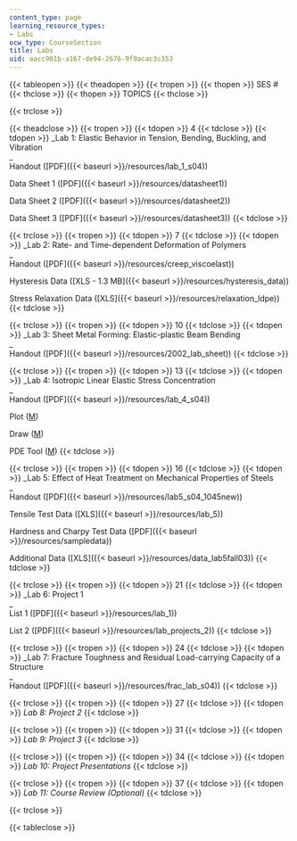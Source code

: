 ```yaml
---
content_type: page
learning_resource_types:
- Labs
ocw_type: CourseSection
title: Labs
uid: aacc981b-a167-de94-2676-9f9acac3c353
---
```


{{< tableopen >}}
{{< theadopen >}}
{{< tropen >}}
{{< thopen >}}
SES #
{{< thclose >}}
{{< thopen >}}
TOPICS
{{< thclose >}}

{{< trclose >}}

{{< theadclose >}}
{{< tropen >}}
{{< tdopen >}}
4
{{< tdclose >}}
{{< tdopen >}}
_Lab 1: Elastic Behavior in Tension, Bending, Buckling, and Vibration  
_  
Handout ([PDF]({{< baseurl >}}/resources/lab_1_s04))  
  
Data Sheet 1 ([PDF]({{< baseurl >}}/resources/datasheet1))  
  
Data Sheet 2 ([PDF]({{< baseurl >}}/resources/datasheet2))  
  
Data Sheet 3 ([PDF]({{< baseurl >}}/resources/datasheet3))
{{< tdclose >}}

{{< trclose >}}
{{< tropen >}}
{{< tdopen >}}
7
{{< tdclose >}}
{{< tdopen >}}
_Lab 2: Rate- and Time-dependent Deformation of Polymers  
_  
Handout ([PDF]({{< baseurl >}}/resources/creep_viscoelast))  
  
Hysteresis Data ([XLS - 1.3 MB]({{< baseurl >}}/resources/hysteresis_data))  
  
Stress Relaxation Data ([XLS]({{< baseurl >}}/resources/relaxation_ldpe))
{{< tdclose >}}

{{< trclose >}}
{{< tropen >}}
{{< tdopen >}}
10
{{< tdclose >}}
{{< tdopen >}}
_Lab 3: Sheet Metal Forming: Elastic-plastic Beam Bending  
_  
Handout ([PDF]({{< baseurl >}}/resources/2002_lab_sheet))
{{< tdclose >}}

{{< trclose >}}
{{< tropen >}}
{{< tdopen >}}
13
{{< tdclose >}}
{{< tdopen >}}
_Lab 4: Isotropic Linear Elastic Stress Concentration  
_  
Handout ([PDF]({{< baseurl >}}/resources/lab_4_s04))  
  
Plot ([M](/courses/mechanical-engineering/2-002-mechanics-and-materials-ii-spring-2004/labs/PDEPlotCut.m))  
  
Draw ([M](/courses/mechanical-engineering/2-002-mechanics-and-materials-ii-spring-2004/labs/PDESpecDraw.m))  
  
PDE Tool ([M](/courses/mechanical-engineering/2-002-mechanics-and-materials-ii-spring-2004/labs/pdetool.m))
{{< tdclose >}}

{{< trclose >}}
{{< tropen >}}
{{< tdopen >}}
16
{{< tdclose >}}
{{< tdopen >}}
_Lab 5: Effect of Heat Treatment on Mechanical Properties of Steels  
_  
Handout ([PDF]({{< baseurl >}}/resources/lab5_s04_1045new))  
  
Tensile Test Data ([XLS]({{< baseurl >}}/resources/lab_5))  
  
Hardness and Charpy Test Data ([PDF]({{< baseurl >}}/resources/sampledata))  
  
Additional Data ([XLS]({{< baseurl >}}/resources/data_lab5fall03))
{{< tdclose >}}

{{< trclose >}}
{{< tropen >}}
{{< tdopen >}}
21
{{< tdclose >}}
{{< tdopen >}}
_Lab 6: Project 1  
_  
List 1 ([PDF]({{< baseurl >}}/resources/lab_1))  
  
List 2 ([PDF]({{< baseurl >}}/resources/lab_projects_2))
{{< tdclose >}}

{{< trclose >}}
{{< tropen >}}
{{< tdopen >}}
24
{{< tdclose >}}
{{< tdopen >}}
_Lab 7: Fracture Toughness and Residual Load-carrying Capacity of a Structure  
_  
Handout ([PDF]({{< baseurl >}}/resources/frac_lab_s04))
{{< tdclose >}}

{{< trclose >}}
{{< tropen >}}
{{< tdopen >}}
27
{{< tdclose >}}
{{< tdopen >}}
_Lab 8: Project 2_
{{< tdclose >}}

{{< trclose >}}
{{< tropen >}}
{{< tdopen >}}
31
{{< tdclose >}}
{{< tdopen >}}
_Lab 9: Project 3_
{{< tdclose >}}

{{< trclose >}}
{{< tropen >}}
{{< tdopen >}}
34
{{< tdclose >}}
{{< tdopen >}}
_Lab 10: Project Presentations_
{{< tdclose >}}

{{< trclose >}}
{{< tropen >}}
{{< tdopen >}}
37
{{< tdclose >}}
{{< tdopen >}}
_Lab 11: Course Review (Optional)_
{{< tdclose >}}

{{< trclose >}}

{{< tableclose >}}